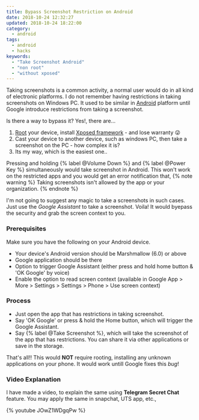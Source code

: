 ```yaml
---
title: Bypass Screenshot Restriction on Android
date: 2018-10-24 12:32:27
updated: 2018-10-24 18:22:00
category:
  - android
tags:
  - android
  - hacks
keywords:
  - "Take Screenshot Android"
  - "non root"
  - "without xposed"
---
```


Taking screenshots is a common activity, a normal user would do in all kind of electronic platforms.  I do not remember having restrictions in taking screenshots on Windows PC.  It used to be similar in [Android](/Android/) platform until Google introduce restrictions from taking a screenshot.

Is there a way to bypass it? Yes!, there are...

1. [Root](https://en.wikipedia.org/wiki/Rooting_(Android)) your device, install [Xposed framework](https://forum.xda-developers.com/xposed/xposed-installer-versions-changelog-t2714053) - and lose warranty :stuck_out_tongue_winking_eye:
2. Cast your device to another device, such as windows PC, then take a screenshot on the PC - how complex it is?
3. Its my way, which is the easiest one.. 
<!---more--->
Pressing and holding {% label @Volume Down %} and {% label @Power Key %} simultaneously would take screenshot in Android.  This won't work on the restricted apps and you would get an error notification that, 
{% note warning %}
Taking screenshots isn't allowed by the app or your organization.
{% endnote %}

I'm not going to suggest any magic to take a screenshots in such cases.  Just use the _Google Assistant_ to take a screenshot. Voila! It would byepass the security and grab the screen context to you.

### Prerequisites
Make sure you have the following on your Android device.

* Your device's Android version should be Marshmallow (6.0) or above
* Google application should be there
* Option to trigger Google Assistant (either press and hold home button & 'OK Google' by voice)
* Enable the option to read screen context (available in Google App > More > Settings > Settings > Phone > Use screen context)

### Process
* Just open the app that has restrictions in taking screenshot.
* Say 'OK Google' or press & hold the Home button, which will trigger the Google Assistant.
* Say {% label @Take Screenshot %}, which will take the screenshot of the app that has restrictions. You can share it via other applications or save in the storage.

That's all!! This would __NOT__ require rooting, installing any unknown applications on your phone. It would work untill Google fixes this _bug_!

### Video Explanation
I have made a video, to explain the same using __Telegram Secret Chat__ feature.  You may apply the same in snapchat, UTS app, etc.,

{% youtube JOwZ1WDgqPw %}

